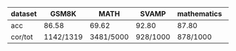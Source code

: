 |dataset|GSM8K|MATH|SVAMP|mathematics|ocw|aime24|amc23|carp_en|college_math|olympiadbench|
|--|--|--|--|--|--|--|--|--|--|--|
|acc|86.58|69.62|92.80|87.80|36.76|13.33|50.00|48.67|30.66|36.44|
|cor/tot|1142/1319|3481/5000|928/1000|878/1000|100/272|4/30|20/40|475/976|864/2818|246/675|
